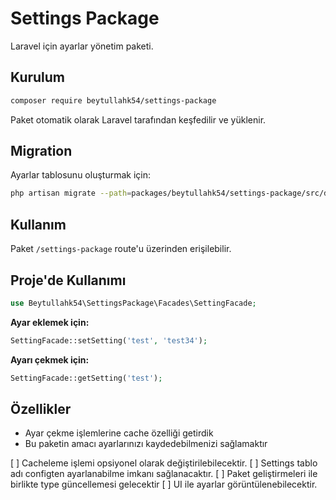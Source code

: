 # Settings Package

Laravel için ayarlar yönetim paketi.

## Kurulum

```bash
composer require beytullahk54/settings-package
```

Paket otomatik olarak Laravel tarafından keşfedilir ve yüklenir.

## Migration

Ayarlar tablosunu oluşturmak için:

```bash
php artisan migrate --path=packages/beytullahk54/settings-package/src/database/migrations
```

## Kullanım

Paket `/settings-package` route'u üzerinden erişilebilir.

## Proje'de Kullanımı

```php
use Beytullahk54\SettingsPackage\Facades\SettingFacade;
```

**Ayar eklemek için:**
```php
SettingFacade::setSetting('test', 'test34');
```

**Ayarı çekmek için:**
```php
SettingFacade::getSetting('test');
```

## Özellikler


- Ayar çekme işlemlerine cache özelliği getirdik
- Bu paketin amacı ayarlarınızı kaydedebilmenizi sağlamaktır

[ ] Cacheleme işlemi opsiyonel olarak değiştirilebilecektir.
[ ] Settings tablo adı configten ayarlanabilme imkanı sağlanacaktır.
[ ] Paket geliştirmeleri ile birlikte type güncellemesi gelecektir
[ ] UI ile ayarlar görüntülenebilecektir.
